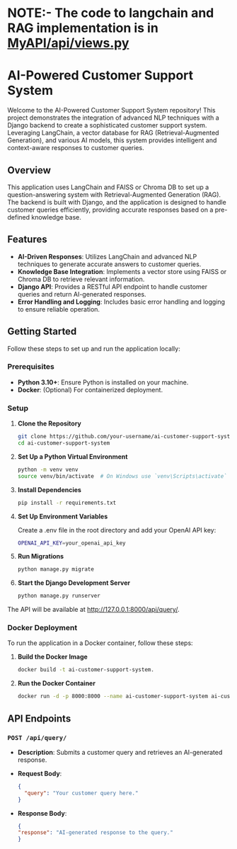 # NOTE:- The code to langchain and RAG implementation is in [MyAPI/api/views.py](https://github.com/Shariqaftab20/SimplifyAI/blob/main/MyAPI/api/views.py)

# AI-Powered Customer Support System

Welcome to the AI-Powered Customer Support System repository! This project demonstrates the integration of advanced NLP techniques with a Django backend to create a sophisticated customer support system. Leveraging LangChain, a vector database for RAG (Retrieval-Augmented Generation), and various AI models, this system provides intelligent and context-aware responses to customer queries.

## Overview

This application uses LangChain and FAISS or Chroma DB to set up a question-answering system with Retrieval-Augmented Generation (RAG). The backend is built with Django, and the application is designed to handle customer queries efficiently, providing accurate responses based on a pre-defined knowledge base.

## Features

- **AI-Driven Responses**: Utilizes LangChain and advanced NLP techniques to generate accurate answers to customer queries.
- **Knowledge Base Integration**: Implements a vector store using FAISS or Chroma DB to retrieve relevant information.
- **Django API**: Provides a RESTful API endpoint to handle customer queries and return AI-generated responses.
- **Error Handling and Logging**: Includes basic error handling and logging to ensure reliable operation.

## Getting Started

Follow these steps to set up and run the application locally:

### Prerequisites

- **Python 3.10+**: Ensure Python is installed on your machine.
- **Docker**: (Optional) For containerized deployment.

### Setup

1. **Clone the Repository**

   ```bash
   git clone https://github.com/your-username/ai-customer-support-system.git
   cd ai-customer-support-system
   
2. **Set Up a Python Virtual Environment**

   ```bash
   python -m venv venv
   source venv/bin/activate  # On Windows use `venv\Scripts\activate`

3. **Install Dependencies**

   ```bash
   pip install -r requirements.txt

4. **Set Up Environment Variables**

   Create a .env file in the root directory and add your OpenAI API key:
   ```bash
   OPENAI_API_KEY=your_openai_api_key


5. **Run Migrations**

   ```bash
   python manage.py migrate

6. **Start the Django Development Server**

   ```bash
   python manage.py runserver
  The API will be available at http://127.0.0.1:8000/api/query/.

### Docker Deployment

  To run the application in a Docker container, follow these steps:
  
1. **Build the Docker Image**

   ```bash
   docker build -t ai-customer-support-system.
   
2. **Run the Docker Container**

   ```bash
   docker run -d -p 8000:8000 --name ai-customer-support-system ai-customer-support-system
   
## API Endpoints

### `POST /api/query/`

- **Description**: Submits a customer query and retrieves an AI-generated response.

- **Request Body**:

  ```json
  {
    "query": "Your customer query here."
  }
- **Response Body**:

  ```json
  {
  "response": "AI-generated response to the query."
  }




